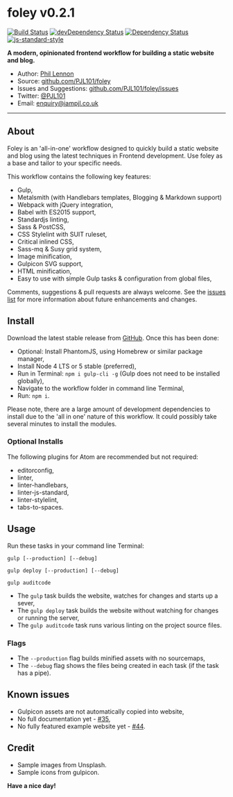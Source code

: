 # foley v0.2.1

[![Build Status](https://travis-ci.org/PJL101/foley.svg?branch=master)](https://travis-ci.org/PJL101/foley)
[![devDependency Status](https://david-dm.org/PJL101/foley/dev-status.svg)](https://david-dm.org/PJL101/foley#info=devDependencies)
[![Dependency Status](https://david-dm.org/PJL101/foley.svg)](https://david-dm.org/PJL101/foley)
[![js-standard-style](https://img.shields.io/badge/code%20style-standard-brightgreen.svg)](http://standardjs.com/)

**A modern, opinionated frontend workflow for building a static website and blog.**

* Author: [Phil Lennon](http://iampjl.co.uk)
* Source: [github.com/PJL101/foley](http://github.com/PJL101/foley)
* Issues and Suggestions: [github.com/PJL101/foley/issues](http://github.com/PJL101/foley/issues)
* Twitter: [@PJL101](http://twitter.com/pjl101)
* Email: [enquiry@iampjl.co.uk](mailto:enquiry@iampjl.co.uk)

***

## About

Foley is an 'all-in-one' workflow designed to quickly build a static website and blog using the latest techniques in Frontend development. Use foley as a base and tailor to your specific needs.

This workflow contains the following key features:

* Gulp,
* Metalsmith (with Handlebars templates, Blogging & Markdown support)
* Webpack with jQuery integration,
* Babel with ES2015 support,
* Standardjs linting,
* Sass & PostCSS,
* CSS Stylelint with SUIT ruleset,
* Critical inlined CSS,
* Sass-mq & Susy grid system,
* Image minification,
* Gulpicon SVG support,
* HTML minification,
* Easy to use with simple Gulp tasks & configuration from global files,

Comments, suggestions & pull requests are always welcome. See the [issues list](https://github.com/PJL101/foley/issues) for more information about future enhancements and changes.

## Install

Download the latest stable release from [GitHub](https://github.com/PJL101/foley/releases). Once this has been done:

* Optional: Install PhantomJS, using Homebrew or similar package manager,
* Install Node 4 LTS or 5 stable (preferred),
* Run in Terminal: `npm i gulp-cli -g` (Gulp does not need to be installed globally),
* Navigate to the workflow folder in command line Terminal,
* Run: `npm i`.

Please note, there are a large amount of development dependencies to install due to the 'all in one' nature of this workflow. It could possibly take several minutes to install the modules.

### Optional Installs

The following plugins for Atom are recommended but not required:

* editorconfig,
* linter,
* linter-handlebars,
* linter-js-standard,
* linter-stylelint,
* tabs-to-spaces.

## Usage

Run these tasks in your command line Terminal:

`gulp [--production] [--debug]`

`gulp deploy [--production] [--debug]`

`gulp auditcode`

* The `gulp` task builds the website, watches for changes and starts up a sever,
* The `gulp deploy` task builds the website without watching for changes or running the server,
* The `gulp auditcode` task runs various linting on the project source files.

### Flags

* The `--production` flag builds minified assets with no sourcemaps,
* The `--debug` flag shows the files being created in each task (if the task has a pipe).

## Known issues

* Gulpicon assets are not automatically copied into website,
* No full documentation yet - [#35](https://github.com/PJL101/foley/issues/35),
* No fully featured example website yet - [#44](https://github.com/PJL101/foley/issues/44).

## Credit

* Sample images from Unsplash.
* Sample icons from gulpicon.

**Have a nice day!**
